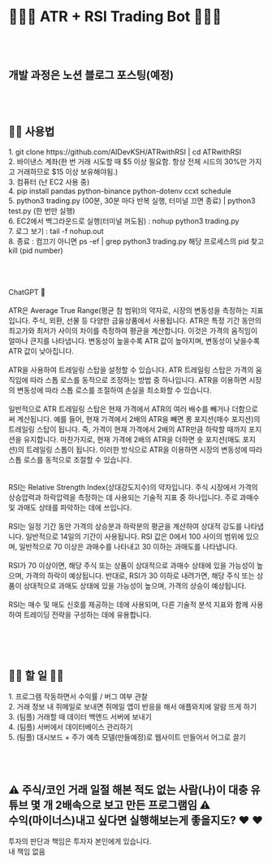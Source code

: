 <h1>🤑🤖🔥 ATR + RSI Trading Bot 🤑🤖🔥</h1>
<br/>
<br/>

<h2>개발 과정은 노션 블로그 포스팅(예정)</h2>

<br/>
<br/>

<h2>🧑‍💻 사용법</h2>
1. git clone https://github.com/AIDevKSH/ATRwithRSI  |  cd ATRwithRSI <br/>
2. 바이낸스 계좌(한 번 거래 시도할 때 $5 이상 필요함. 항상 전체 시드의 30%만 가지고 거래하므로 $15 이상 보유해야됨.) <br/>
3. 컴퓨터 (난 EC2 사용 중) <br/>
4. pip install pandas python-binance python-dotenv ccxt schedule <br/>
5. python3 trading.py (00분, 30분 마다 반복 실행, 터미널 끄면 종료) | python3 test.py (한 번만 실행) <br/>
6. EC2에서 백그라운드로 실행(터미널 꺼도됨) : nohup python3 trading.py <br/>
7. 로그 보기 : tail -f nohup.out <br/>
8. 종료 : 컴끄기 아니면 ps -ef | grep python3 trading.py 해당 프로세스의 pid 찾고 kill (pid number) <br/>

<br/>
<br/>
<br/>

ChatGPT 🤖
<br/>
<br/>
ATR은 Average True Range(평균 참 범위)의 약자로, 시장의 변동성을 측정하는 지표입니다. 주식, 외환, 선물 등 다양한 금융상품에서 사용됩니다. ATR은 특정 기간 동안의 최고가와 최저가 사이의 차이를 측정하여 평균을 계산합니다. 이것은 가격의 움직임이 얼마나 큰지를 나타냅니다. 변동성이 높을수록 ATR 값이 높아지며, 변동성이 낮을수록 ATR 값이 낮아집니다.<br/>
<br/>
ATR을 사용하여 트레일링 스탑을 설정할 수 있습니다. ATR 트레일링 스탑은 가격의 움직임에 따라 스톱 로스를 동적으로 조정하는 방법 중 하나입니다. ATR을 이용하면 시장의 변동성에 따라 스톱 로스를 조절하여 손실을 최소화할 수 있습니다.<br/>
<br/>
일반적으로 ATR 트레일링 스탑은 현재 가격에서 ATR의 여러 배수를 빼거나 더함으로써 계산됩니다. 예를 들어, 현재 가격에서 2배의 ATR을 빼면 롱 포지션(매수 포지션)의 트레일링 스탑이 됩니다. 즉, 가격이 현재 가격에서 2배의 ATR만큼 하락할 때까지 포지션을 유지합니다. 마찬가지로, 현재 가격에 2배의 ATR을 더하면 숏 포지션(매도 포지션)의 트레일링 스톱이 됩니다. 이러한 방식으로 ATR을 이용하면 시장의 변동성에 따라 스톱 로스를 동적으로 조절할 수 있습니다.<br/>
<br/>
<br/>
RSI는 Relative Strength Index(상대강도지수)의 약자입니다. 주식 시장에서 가격의 상승압력과 하락압력을 측정하는 데 사용되는 기술적 지표 중 하나입니다. 주로 과매수 및 과매도 상태를 파악하는 데에 쓰입니다.<br/>
<br/>
RSI는 일정 기간 동안 가격의 상승분과 하락분의 평균을 계산하여 상대적 강도를 나타냅니다. 일반적으로 14일의 기간이 사용됩니다. RSI 값은 0에서 100 사이의 범위에 있으며, 일반적으로 70 이상은 과매수를 나타내고 30 이하는 과매도를 나타냅니다. <br/>
<br/>
RSI가 70 이상이면, 해당 주식 또는 상품이 상대적으로 과매수 상태에 있을 가능성이 높으며, 가격의 하락이 예상됩니다. 반대로, RSI가 30 이하로 내려가면, 해당 주식 또는 상품이 상대적으로 과매도 상태에 있을 가능성이 높으며, 가격의 상승이 예상됩니다. <br/>
<br/>
RSI는 매수 및 매도 신호를 제공하는 데에 사용되며, 다른 기술적 분석 지표와 함께 사용하여 트레이딩 전략을 구성하는 데에 유용합니다.<br/>

<br/><br/><br/>

<h2>🤦‍♀️ 할 일 🤦‍♂️</h2>
1. 프로그램 작동하면서 수익률 / 버그 여부 관찰 <br/>
2. 거래 정보 내 쥐메일로 보내면 쥐메일 앱이 반응을 해서 애플와치에 알람 뜨게 하기 <br/>
3. (팀플) 거래할 때 데이터 백엔드 서버에 보내기 <br/>
4. (팀플) 서버에서 데이터베이스 관리하기 <br/>
5. (팀플) 대시보드 + 주가 예측 모델(만들예정)로 웹사이트 만들어서 어그로 끌기 <br/>

<br/><br/>

<h2>⚠️ 주식/코인 거래 일절 해본 적도 없는 사람(나)이 대충 유튜브 몇 개 2배속으로 보고 만든 프로그램임 ⚠️<br/>
    수익(마이너스)내고 싶다면 실행해보는게 좋을지도? ❤️ ❤️ </h2>
    투자의 판단과 책임은 투자자 본인에게 있습니다.<br/>
    내 책임 없음